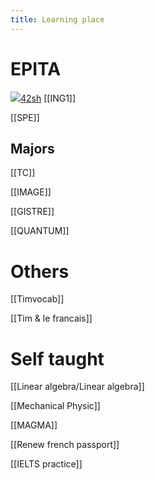 ```yaml
---
title: Learning place
---
```


# EPITA
[![](https://www.notion.so/icons/window_gray.svg)42sh](https://www.notion.so/42sh-d73a726c49934904ab5d935d17201f9b?pvs=21)
[[ING1]]

[[SPE]]

## Majors
[[TC]]

[[IMAGE]]

[[GISTRE]]

[[QUANTUM]]

# Others
[[Timvocab]]

[[Tim & le francais]]

# Self taught
[[Linear algebra/Linear algebra]]

[[Mechanical Physic]]

[[MAGMA]]

[[Renew french passport]]

[[IELTS practice]]

